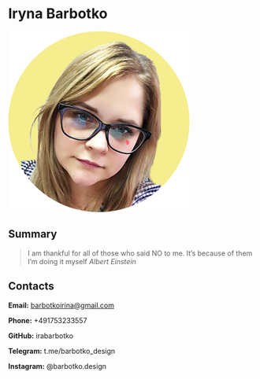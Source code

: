 # Iryna Barbotko
![photo](/assets/img/photo.png) 

## Summary

> I am thankful for all of those who said NO to me. It’s because of them I’m doing it myself 
> *Albert Einstein*

## Contacts

   **Email:** barbotkoirina@gmail.com
   
   **Phone:** +491753233557
   
   **GitHub:** irabarbotko
   
   **Telegram:** t.me/barbotko_design
   
   **Instagram:** @barbotko.design
